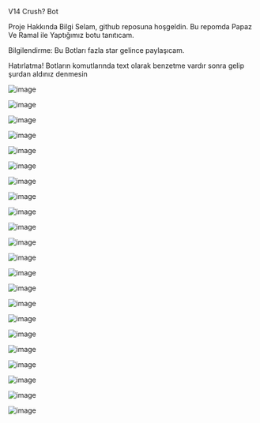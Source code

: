 V14 Crush? Bot

Proje Hakkında Bilgi
Selam, github reposuna hoşgeldin. Bu repomda Papaz Ve Ramal ile Yaptığımız botu tanıtıcam.

Bilgilendirme: Bu Botları fazla star gelince paylaşıcam.

Hatırlatma!
Botların komutlarında text olarak benzetme vardır sonra gelip şurdan aldınız denmesin


![image](https://github.com/ThisCrush/Crush-v14/assets/150682338/96a3bb1d-1295-4d9a-8771-de894f69362a)

![image](https://github.com/ThisCrush/Crush-v14/assets/150682338/847cac9f-0678-47f5-963e-389ca47a02d7)

![image](https://github.com/ThisCrush/Crush-v14/assets/150682338/acc71241-0c8a-4142-b4a8-18f296d1bf17)

![image](https://github.com/ThisCrush/Crush-v14/assets/150682338/9baa8d34-f1d8-4826-b814-7ddab6224eb2)

![image](https://github.com/ThisCrush/Crush-v14/assets/150682338/6076f253-3325-4abc-a787-d91652977105)

![image](https://github.com/ThisCrush/Crush-v14/assets/150682338/8e61a6c4-5518-4727-a25d-56d3114498a0)

![image](https://github.com/ThisCrush/Crush-v14/assets/150682338/8ac45568-57aa-47ea-be1c-9696cc1fd2ab)

![image](https://github.com/ThisCrush/Crush-v14/assets/150682338/ff2941ec-7a8a-4972-9f10-aa29199f8a66)

![image](https://github.com/ThisCrush/Crush-v14/assets/150682338/a73b26be-6ad4-4009-b58d-3903d4646b2c)

![image](https://github.com/ThisCrush/Crush-v14/assets/150682338/e219a0dd-d343-45d9-93fd-c88429f26834)

![image](https://github.com/ThisCrush/Crush-v14/assets/150682338/ce0dd8ed-c7e8-4ba5-a301-6de9722a4f86)

![image](https://github.com/ThisCrush/Crush-v14/assets/150682338/0d008de8-4f7e-448e-bf05-f349a2196a81)

![image](https://github.com/ThisCrush/Crush-v14/assets/150682338/6a3f1b2a-5cc6-478e-ad47-8053a2fd3894)

![image](https://github.com/ThisCrush/Crush-v14/assets/150682338/efdc517c-c89f-4157-bc1e-d2f68cdcd51a)

![image](https://github.com/ThisCrush/Crush-v14/assets/150682338/dee48ec0-83e4-40f6-a43d-68aac5c9e090)

![image](https://github.com/ThisCrush/Crush-v14/assets/150682338/9cfa1e71-b168-4ef9-8718-6ac4a5a0d801)

![image](https://github.com/ThisCrush/Crush-v14/assets/150682338/74bcfd1a-37d7-41ef-8660-8076284f24ac)

![image](https://github.com/ThisCrush/Crush-v14/assets/150682338/5721842e-5517-4768-b7a3-c65eefb8afbd)

![image](https://github.com/ThisCrush/Crush-v14/assets/150682338/f27b3b36-fca8-4802-ac3a-8fc214315152)

![image](https://github.com/ThisCrush/Crush-v14/assets/150682338/4a79803d-f1e5-47ea-af6f-b35c96c41bd4)

![image](https://github.com/ThisCrush/Crush-v14/assets/150682338/74c70166-161b-4972-a72c-814db132711b)

![image](https://github.com/ThisCrush/Crush-v14/assets/150682338/8032c0fb-2b4e-4095-a14d-1b5d3bb4e1c2)























